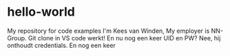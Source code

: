 # **hello-world**

My repository for code examples
I'm Kees van Winden, My employer is NN-Group.
Git clone in VS code werkt!
En nu nog een keer UID en PW? Nee, hij onthoudt credentials.
En nog een keer